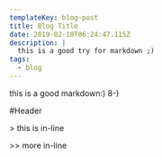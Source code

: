 ```yaml
---
templateKey: blog-post
title: Blog Title
date: 2019-02-10T06:24:47.115Z
description: |
  this is a good try for markdown ;)
tags:
  - blog
---
```

this is a good markdown:)
8-)



\#Header

\> this is in-line

\>> more in-line
